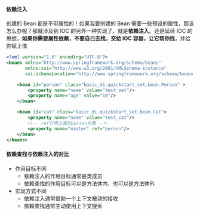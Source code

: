 #### 依赖注入

创建的 Bean 都是不带属性的！如果我要创建的 Bean 需要一些预设的属性，那该怎么办呢？那就涉及到 IOC 的另外一种实现了，就是**依赖注入**。还是延续 IOC 的思想，**如果你需要属性依赖，不要自己去找，交给 IOC 容器，让它帮你找**，并给你赋上值

```xml
<?xml version="1.0" encoding="UTF-8"?>
<beans xmlns="http://www.springframework.org/schema/beans"
       xmlns:xsi="http://www.w3.org/2001/XMLSchema-instance"
       xsi:schemaLocation="http://www.springframework.org/schema/beans http://www.springframework.org/schema/beans/spring-beans.xsd">

    <bean id="person" class="basic_di.quickstart_set.bean.Person" >
        <property name="name" value="test_set"/>
        <property name="age" value="18"/>
    </bean>

    <bean id="cat" class="basic_di.quickstart_set.bean.Cat">
        <property name="name" value="test_cat"/>
        <!-- ref引用上面的person对象 -->
        <property name="master" ref="person"/>
    </bean>
</beans>
```



#### 依赖查找与依赖注入的对比

- 作用目标不同
  - 依赖注入的作用目标通常是类成员
  - 依赖查找的作用目标可以是方法体内，也可以是方法体外
- 实现方式不同
  - 依赖注入通常借助一个上下文被动的接收
  - 依赖查找通常主动使用上下文搜索